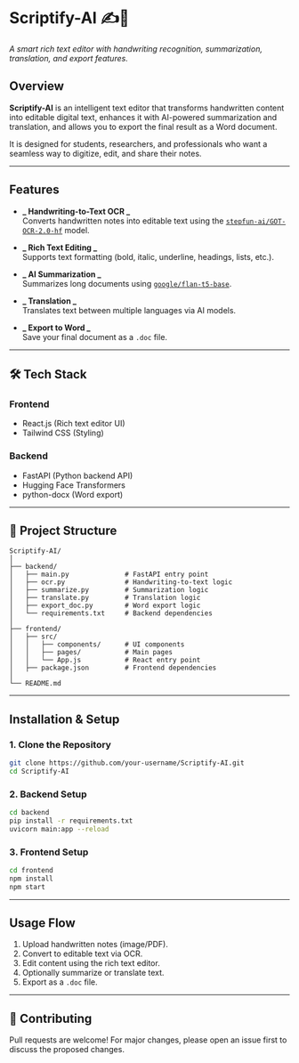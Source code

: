 # Scriptify-AI ✍️📄

_A smart rich text editor with handwriting recognition, summarization, translation, and export features._

## Overview

**Scriptify-AI** is an intelligent text editor that transforms handwritten content into editable digital text, enhances it with AI-powered summarization and translation, and allows you to export the final result as a Word document. 

It is designed for students, researchers, and professionals who want a seamless way to digitize, edit, and share their notes.

---

## Features

- **_ Handwriting-to-Text OCR _**  
  Converts handwritten notes into editable text using the [`stepfun-ai/GOT-OCR-2.0-hf`](https://huggingface.co/stepfun-ai/GOT-OCR-2.0-hf) model.

- **_ Rich Text Editing _**  
  Supports text formatting (bold, italic, underline, headings, lists, etc.).

- **_ AI Summarization _**  
  Summarizes long documents using [`google/flan-t5-base`](https://huggingface.co/google/flan-t5-base).

- **_ Translation _**  
  Translates text between multiple languages via AI models.

- **_ Export to Word _**  
  Save your final document as a `.doc` file.

---

## 🛠 Tech Stack

### **Frontend**

- React.js (Rich text editor UI)
- Tailwind CSS (Styling)

### **Backend**

- FastAPI (Python backend API)
- Hugging Face Transformers
- python-docx (Word export)

---

## 📂 Project Structure

```
Scriptify-AI/
│
├── backend/
│   ├── main.py              # FastAPI entry point
│   ├── ocr.py               # Handwriting-to-text logic
│   ├── summarize.py         # Summarization logic
│   ├── translate.py         # Translation logic
│   ├── export_doc.py        # Word export logic
│   └── requirements.txt     # Backend dependencies
│
├── frontend/
│   ├── src/
│   │   ├── components/      # UI components
│   │   ├── pages/           # Main pages
│   │   └── App.js           # React entry point
│   ├── package.json         # Frontend dependencies
│
└── README.md
```

---

## Installation & Setup 

### 1. Clone the Repository

```bash
git clone https://github.com/your-username/Scriptify-AI.git
cd Scriptify-AI
```

### 2️. Backend Setup

```bash
cd backend
pip install -r requirements.txt
uvicorn main:app --reload
```

### 3️. Frontend Setup

```bash
cd frontend
npm install
npm start
```

---

## Usage Flow

1. Upload handwritten notes (image/PDF).
2. Convert to editable text via OCR.
3. Edit content using the rich text editor.
4. Optionally summarize or translate text.
5. Export as a `.doc` file.

---

## 🤝 Contributing

Pull requests are welcome! For major changes, please open an issue first to discuss the proposed changes.
